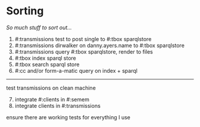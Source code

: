 # Sorting

*So much stuff to sort out...*


1. #:transmissions test to post single to #:tbox sparqlstore
2. #:transmissions dirwalker on danny.ayers.name to #:tbox sparqlstore
3. #:transmissions query #:tbox sparqlstore, render to files
4. #:tbox index sparql store
5. #:tbox search sparql store
6. #:cc and/or form-a-matic query on index + sparql

---

test transmissions on clean machine

7. integrate #:clients in #:semem
8. integrate clients in #:transmissions

ensure there are working tests for everything I use
